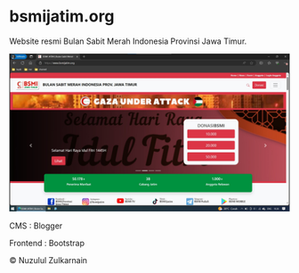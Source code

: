 # bsmijatim.org
Website resmi Bulan Sabit Merah Indonesia Provinsi Jawa Timur.

[![BSMIJATIM](screenshot.jpg)](https://www.bsmijatim.org)

CMS : Blogger

Frontend : Bootstrap

© Nuzulul Zulkarnain